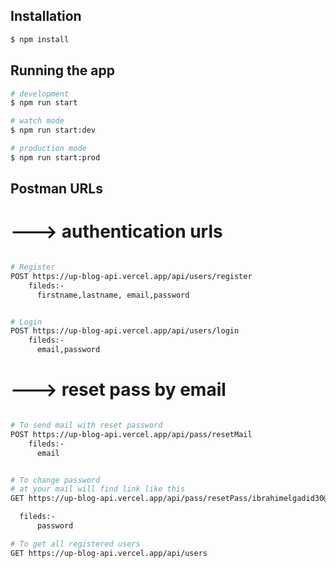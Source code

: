 ## Installation

```bash
$ npm install
```

## Running the app

```bash
# development
$ npm run start

# watch mode
$ npm run start:dev

# production mode
$ npm run start:prod
```

## Postman URLs

# ---> authentication urls

```bash

# Register
POST https://up-blog-api.vercel.app/api/users/register
    fileds:-
      firstname,lastname, email,password


# Login
POST https://up-blog-api.vercel.app/api/users/login
    fileds:-
      email,password


```

# ---> reset pass by email

```bash

# To send mail with reset password
POST https://up-blog-api.vercel.app/api/pass/resetMail
    fileds:-
      email


# To change password
# at your mail will find link like this
GET https://up-blog-api.vercel.app/api/pass/resetPass/ibrahimelgadid30@gmail.com/c358087e-6fa1-4a52-b084-732255b87ee0

  fileds:-
      password

# To get all registered users
GET https://up-blog-api.vercel.app/api/users



```
